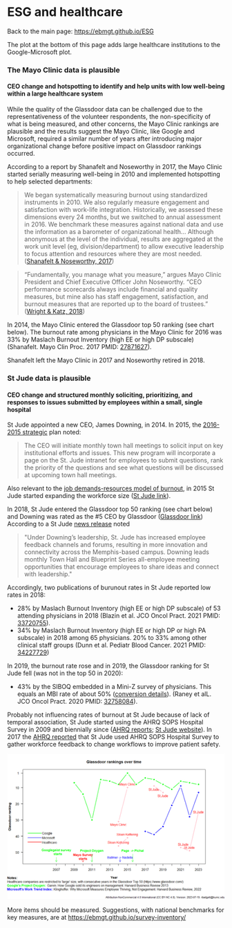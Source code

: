 # ESG and healthcare

<!--
Other data sources:
https://fortune.com/ranking/best-companies/2016/search/
https://fortune.com/ranking/best-companies/2019/st-jude-childrens-research-hospital/ 
https://www.greatplacetowork.com/certified-company/14 - requires an application ???
https://www.glassdoor.com/Award/Top-CEOs-LST_KQ0,8.htm

Does this plot show that ESG reporting, or internal reporting if accompanied by focused departmental and management support, can identify healthcare institutions with successful workforce environments?
-->

Back to the main page: https://ebmgt.github.io/ESG

The plot at the bottom of this page adds large healthcare institutions to the Google-Microsoft plot. 

### The Mayo Clinic data is plausible
#### CEO change and hotspotting to identify and help units with low well-being within a large healthcare system
While the quality of the Glassdoor data can be challenged due to the representativeness of the volunteer respondents, the non-specificity of what is being measured, and other concerns, the Mayo Clinic rankings are plausible and the results suggest the Mayo Clinic, like Google and Microsoft, required a similar number of years after introducing major organizational change before positive impact on Glassdoor rankings occurred.

According to a report by Shanafelt and Noseworthy in 2017, the Mayo Clinic started serially measuring well-being in 2010 and implemented hotspotting to help selected departments:
> We began systematically measuring burnout using standardized instruments in 2010. We also regularly measure engagement and satisfaction with work-life integration.
> Historically, we assessed these dimensions every 24 months, but we switched to annual assessment in 2016.
> We benchmark these measures against national data and use the information as a barometer of organizational health...
> Although anonymous at the level of the individual, results are aggregated at the work unit level (eg, division/department) to allow executive leadership to focus attention and resources where they are most needed.
 ([Shanafelt & Noseworthy, 2017](https://pubmed.gov/27871627))

> “Fundamentally, you manage what you measure,” argues Mayo Clinic President and Chief Executive Officer John Noseworthy. “CEO performance scorecards always include financial and quality measures, but mine also has staff engagement, satisfaction, and burnout measures that are reported up to the board of trustees.”
([Wright & Katz, 2018](https://pubmed.gov/29365301))

In 2014, the Mayo Clinic entered the Glassdoor top 50 ranking (see chart below). The burnout rate among physicians in the Mayo Clinic for 2016 was 33% by Maslach Burnout Inventory (high EE or high DP subscale) (Shanafelt. Mayo Clin Proc. 2017 PMID: [27871627](HTTP://pubmed.gov/27871627)).

Shanafelt left the Mayo Clinic in 2017 and Noseworthy retired in 2018.

### St Jude data is plausible
#### CEO change and structured monthly soliciting, prioritizing, and responses to issues submitted by employees within a small, single hospital
St Jude appointed a new CEO, James Downing, in 2014. In 2015, the [2016-2015 strategic](https://www.stjude.org/content/dam/en_US/shared/www/about-st-jude/st-jude-strategic-plan-2015-external.pdf) plan noted:
> The CEO will initiate monthly town hall meetings to solicit input on key institutional efforts and issues. This new program will incorporate a page on the St. Jude intranet for employees to submit questions, rank the priority of the questions and see what questions will be discussed at upcoming town hall meetings.

Also relevant to the [job demands-resources model of burnout](http://doi.wiley.com/10.1002/job.248]), in 2015 St Jude started expanding the workforce size ([St Jude link](https://www.stjude.org/media-resources/news-releases/2019-medicine-science-news/st-jude-named-to-fortune-magazines-100-best-companies-to-work-for-for-ninth-consecutive-year.html)).

In 2018, St Jude entered the Glassdoor top 50 ranking (see chart below) and Downing was rated as the #5 CEO by Glassdoor ([Glassdoor link](https://www.glassdoor.com/employers/blog/top-ceos-2018/)) According to a St Jude [news release](https://www.stjude.org/media-resources/news-releases/2018-medicine-science-news/st-jude-ceo-james-downing-ranked-no-5-of-glassdoors-top-100-ceos.html) noted
> "Under Downing’s leadership, St. Jude has increased employee feedback channels and forums, resulting in more innovation and connectivity across the Memphis-based campus. Downing leads monthly Town Hall and Blueprint Series all-employee meeting opportunities that encourage employees to share ideas and connect with leadership."

Accordingly, two publications of burunout rates in St Jude reported low rates in 2018:
* 28% by Maslach Burnout Inventory (high EE or high DP subscale) of 53 attending physicians in 2018 (Blazin et al. JCO Oncol Pract. 2021 PMID: [33720755](HTTP://pubmed.gov/33720755)).
* 34% by Maslach Burnout Inventory (high EE or high DP or high PA subscale) in 2018 among 65 physicians.  20% to 33% among other clinical staff groups (Dunn et al. Pediatr Blood Cancer. 2021 PMID: [34227729](HTTP://pubmed.gov/34227729))

In 2019, the burnout rate rose and in 2019, the Glassdoor ranking for St Jude fell (was not in the top 50 in 2020):
* 43% by the SIBOQ embedded in a Mini-Z survey of physicians. This equals an MBI rate of about 50% ([conversion details](https://ebmgt.github.io/well-being_measurement/)). (Raney et alL. JCO Oncol Pract. 2020 PMID: [32758084](HTTP://pubmed.gov/32758084)).

Probably not influencing rates of burnout at St Jude because of lack of temporal association, St Jude started using the AHRQ SOPS Hospital Survey in 2009 and biennially since ([AHRQ reports](https://www.ahrq.gov/news/newsroom/case-studies/cquips1402.html); [St Jude website](https://www.stjude.org/treatment/services/clinics-and-services/patient-safety.html)). In 2017 the [AHRQ reported](https://www.ahrq.gov/news/newsroom/case-studies/201709.html) that St Jude used AHRQ SOPS Hospital Survey to gather workforce feedback to change workflows to improve patient safety.

  ![Glassdoor](https://github.com/ebmgt/ESG/blob/main/files/Plot-Glassdoor-no_healthcare-2023-07-19.png)

More items should be measured. Suggestions, with national benchmarks for key measures, are at https://ebmgt.github.io/survey-inventory/

